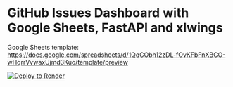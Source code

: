 # GitHub Issues Dashboard with Google Sheets, FastAPI and xlwings

Google Sheets template: https://docs.google.com/spreadsheets/d/1QqCObh12zDL-fOvKFbFnXBCO-wHqrrVvwaxUjmd3Kuo/template/preview

[![Deploy to Render](https://render.com/images/deploy-to-render-button.svg)](https://render.com/deploy)
